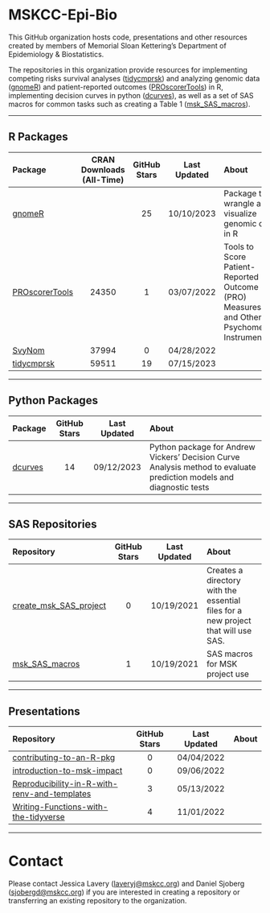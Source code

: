 
<!-- README.md is generated from README.Rmd. Please edit that file -->

# **MSKCC-Epi-Bio**

This GitHub organization hosts code, presentations and other resources
created by members of Memorial Sloan Kettering’s Department of
Epidemiology & Biostatistics.

The repositories in this organization provide resources for implementing
competing risks survival analyses
([tidycmprsk](https://github.com/MSKCC-Epi-Bio/tidycmprsk)) and
analyzing genomic data
([gnomeR](https://github.com/MSKCC-Epi-Bio/gnomeR)) and patient-reported
outcomes
([PROscorerTools](https://github.com/MSKCC-Epi-Bio/PROscorerTools)) in
R, implementing decision curves in python
([dcurves](https://github.com/MSKCC-Epi-Bio/dcurves)), as well as a set
of SAS macros for common tasks such as creating a Table 1
([msk_SAS_macros](https://github.com/MSKCC-Epi-Bio/msk_SAS_macros)).

------------------------------------------------------------------------

## **R Packages**

| Package                                                           | CRAN Downloads (All-Time) | GitHub Stars | Last Updated | About                                                                                     |
|:------------------------------------------------------------------|:-------------------------:|:------------:|:------------:|:------------------------------------------------------------------------------------------|
| [gnomeR](https://github.com/MSKCC-Epi-Bio/gnomeR)                 |                           |      25      |  10/10/2023  | Package to wrangle and visualize genomic data in R                                        |
| [PROscorerTools](https://github.com/MSKCC-Epi-Bio/PROscorerTools) |           24350           |      1       |  03/07/2022  | Tools to Score Patient-Reported Outcome (PRO) Measures and Other Psychometric Instruments |
| [SvyNom](https://github.com/MSKCC-Epi-Bio/SvyNom)                 |           37994           |      0       |  04/28/2022  |                                                                                           |
| [tidycmprsk](https://github.com/MSKCC-Epi-Bio/tidycmprsk)         |           59511           |      19      |  07/15/2023  |                                                                                           |

------------------------------------------------------------------------

## **Python Packages**

| Package                                             | GitHub Stars | Last Updated | About                                                                                                                |
|:----------------------------------------------------|:------------:|:------------:|:---------------------------------------------------------------------------------------------------------------------|
| [dcurves](https://github.com/MSKCC-Epi-Bio/dcurves) |      14      |  09/12/2023  | Python package for Andrew Vickers’ Decision Curve Analysis method to evaluate prediction models and diagnostic tests |


------------------------------------------------------------------------

## **SAS Repositories**

| Repository                                                                        | GitHub Stars | Last Updated | About                                                                             |
|:----------------------------------------------------------------------------------|:------------:|:------------:|:----------------------------------------------------------------------------------|
| [create_msk_SAS_project](https://github.com/MSKCC-Epi-Bio/create_msk_SAS_project) |      0       |  10/19/2021  | Creates a directory with the essential files for a new project that will use SAS. |
| [msk_SAS_macros](https://github.com/MSKCC-Epi-Bio/msk_SAS_macros)                 |      1       |  10/19/2021  | SAS macros for MSK project use                                                    |

------------------------------------------------------------------------

## **Presentations**

| Repository                                                                                                                    | GitHub Stars | Last Updated | About |
|:------------------------------------------------------------------------------------------------------------------------------|:------------:|:------------:|:------|
| [contributing-to-an-R-pkg](https://github.com/MSKCC-Epi-Bio/contributing-to-an-R-pkg)                                         |      0       |  04/04/2022  |       |
| [introduction-to-msk-impact](https://github.com/MSKCC-Epi-Bio/introduction-to-msk-impact)                                     |      0       |  09/06/2022  |       |
| [Reproducibility-in-R-with-renv-and-templates](https://github.com/MSKCC-Epi-Bio/Reproducibility-in-R-with-renv-and-templates) |      3       |  05/13/2022  |       |
| [Writing-Functions-with-the-tidyverse](https://github.com/MSKCC-Epi-Bio/Writing-Functions-with-the-tidyverse)                 |      4       |  11/01/2022  |       |

------------------------------------------------------------------------

# **Contact**

Please contact Jessica Lavery (<laveryj@mskcc.org>) and Daniel Sjoberg
(<sjobergd@mskcc.org>) if you are interested in creating a repository or
transferring an existing repository to the organization.
